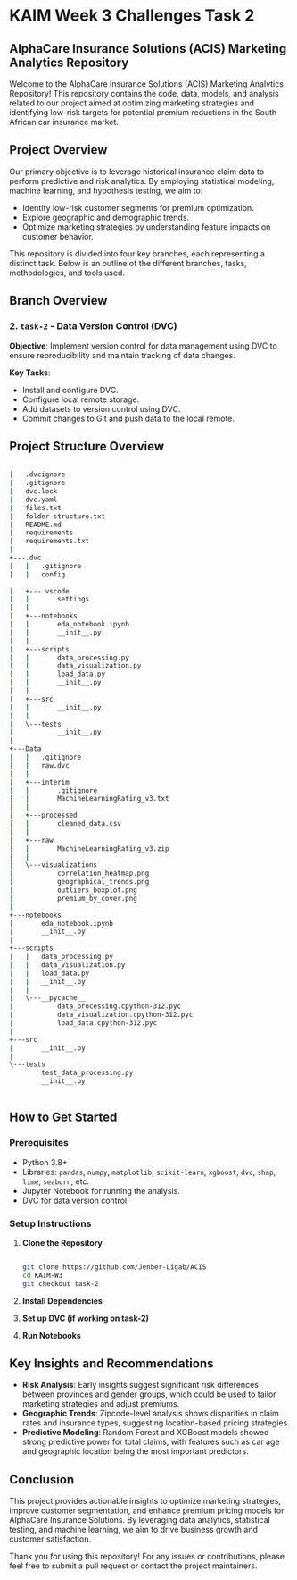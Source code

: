 # KAIM Week 3 Challenges Task 2
## AlphaCare Insurance Solutions (ACIS) Marketing Analytics Repository

Welcome to the AlphaCare Insurance Solutions (ACIS) Marketing Analytics Repository! This repository contains the code, data, models, and analysis related to our project aimed at optimizing marketing strategies and identifying low-risk targets for potential premium reductions in the South African car insurance market.

## Project Overview

Our primary objective is to leverage historical insurance claim data to perform predictive and risk analytics. By employing statistical modeling, machine learning, and hypothesis testing, we aim to:

- Identify low-risk customer segments for premium optimization.
- Explore geographic and demographic trends.
- Optimize marketing strategies by understanding feature impacts on customer behavior.

This repository is divided into four key branches, each representing a distinct task. Below is an outline of the different branches, tasks, methodologies, and tools used.

## Branch Overview


### 2. `task-2` - Data Version Control (DVC)

**Objective**: Implement version control for data management using DVC to ensure reproducibility and maintain tracking of data changes.

**Key Tasks**:
- Install and configure DVC.
- Configure local remote storage.
- Add datasets to version control using DVC.
- Commit changes to Git and push data to the local remote.

## Project Structure Overview

```bash

|   .dvcignore
|   .gitignore
|   dvc.lock
|   dvc.yaml
|   files.txt
|   folder-structure.txt
|   README.md
|   requirements
|   requirements.txt
|   
+---.dvc
|   |   .gitignore
|   |   config
  
|   +---.vscode
|   |       settings
|   |       
|   +---notebooks
|   |       eda_notebook.ipynb
|   |       __init__.py
|   |       
|   +---scripts
|   |       data_processing.py
|   |       data_visualization.py
|   |       load_data.py
|   |       __init__.py
|   |       
|   +---src
|   |       __init__.py
|   |       
|   \---tests
|           __init__.py
|           
+---Data
|   |   .gitignore
|   |   raw.dvc
|   |   
|   +---interim
|   |       .gitignore
|   |       MachineLearningRating_v3.txt
|   |       
|   +---processed
|   |       cleaned_data.csv
|   |       
|   +---raw
|   |       MachineLearningRating_v3.zip
|   |       
|   \---visualizations
|           correlation_heatmap.png
|           geographical_trends.png
|           outliers_boxplot.png
|           premium_by_cover.png
|           
+---notebooks
|       eda_notebook.ipynb
|       __init__.py
|       
+---scripts
|   |   data_processing.py
|   |   data_visualization.py
|   |   load_data.py
|   |   __init__.py
|   |   
|   \---__pycache__
|           data_processing.cpython-312.pyc
|           data_visualization.cpython-312.pyc
|           load_data.cpython-312.pyc
|           
+---src
|       __init__.py
|       
\---tests
        test_data_processing.py
        __init__.py
        


```


## How to Get Started

### Prerequisites

- Python 3.8+
- Libraries: `pandas`, `numpy`, `matplotlib`, `scikit-learn`, `xgboost`, `dvc`, `shap`, `lime`, `seaborn`, etc.
- Jupyter Notebook for running the analysis.
- DVC for data version control.

### Setup Instructions

1. **Clone the Repository**

   ```bash

   git clone https://github.com/Jenber-Ligab/ACIS
   cd KAIM-W3
   git checkout task-2
   ```

2. **Install Dependencies**
3. **Set up DVC (if working on task-2)**
4. **Run Notebooks**



## Key Insights and Recommendations

- **Risk Analysis**: Early insights suggest significant risk differences between provinces and gender groups, which could be used to tailor marketing strategies and adjust premiums.
- **Geographic Trends**: Zipcode-level analysis shows disparities in claim rates and insurance types, suggesting location-based pricing strategies.
- **Predictive Modeling**: Random Forest and XGBoost models showed strong predictive power for total claims, with features such as car age and geographic location being the most important predictors.

## Conclusion

This project provides actionable insights to optimize marketing strategies, improve customer segmentation, and enhance premium pricing models for AlphaCare Insurance Solutions. By leveraging data analytics, statistical testing, and machine learning, we aim to drive business growth and customer satisfaction.

Thank you for using this repository! For any issues or contributions, please feel free to submit a pull request or contact the project maintainers.
